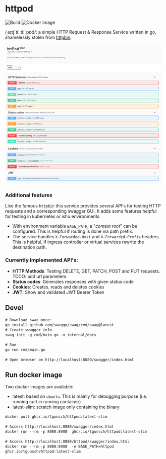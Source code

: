 # httpod

![Build](https://github.com/tgunsch/httpod/workflows/Go/badge.svg)
![Docker Image](https://github.com/tgunsch/httpod/workflows/Docker%20Image%20CI/badge.svg)

/ˌeɪtʃ tiː tiː ˈpɒd/: a simple HTTP Request & Response Service written in go, shamelessly stolen from [httpbin](https://httpbin.org).

![swagger-ui](docs/swagger-ui.png)

### Additional features
Like the famous `httpbin` this service provides several API's for testing HTTP requests and a 
corresponding swagger GUI. It adds some features helpful for testing in kubernetes or istio environments:
* With environment variable `BASE_PATH`, a "*context root*" can be configured. This is helpful if routing is done via path prefix.
* The service handles `X-Forwarded-Host` and `X-Forwarded-Prefix` headers. This is helpful, if ingress controller or virtual services rewrite the destination path.

### Currently implemented API's:
* **HTTP Methods**: Testing DELETE, GET, PATCH, POST and  PUT requests. TODO: add url parameters
* **Status codes**: Generates responses with given status code
* **Cookies**: Creates, reads and deletes cookies
* **JWT**: Show and validated JWT Bearer Token

## Devel

```shell
# Download swag once:
go install github.com/swaggo/swag/cmd/swag@latest
# Create swagger info
swag init -g cmd/main.go -o internal/docs

# Run
go run cmd/main.go

# Open browser on http://localhost:8080/swagger/index.html
```

## Run docker image

Two docker images are available:
* latest: based on `ubuntu`. This is mainly for debugging purpose (i.e. running curl in running container)
* latest-slim: scratch image only containing the binary 

```shell
docker pull ghcr.io/tgunsch/httpod:latest-slim

# Access http://localhost:8080/swagger/index.html
docker run --rm -p 8080:8080  ghcr.io/tgunsch/httpod:latest-slim

# Access http://localhost:8080/httpod/swagger/index.html
docker run --rm -p 8080:8080  -e BASE_PATH=httpod ghcr.io/tgunsch/httpod:latest-slim
```
